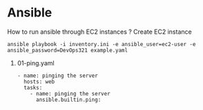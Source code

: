 
# Ansible

How to run ansible through EC2 instances ?
Create EC2 instance

```
ansible playbook -i inventory.ini -e ansible_user=ec2-user -e ansible_password=DevOps321 example.yaml
```

1. 01-ping.yaml
   ```
   - name: pinging the server
     hosts: web
     tasks:
       - name: pinging the server
         ansible.builtin.ping:
   ```
